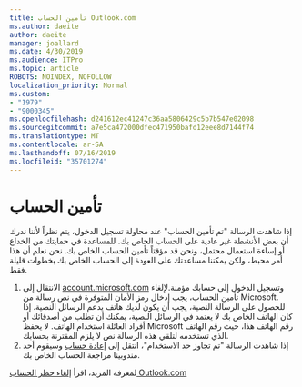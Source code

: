 ```yaml
---
title: تأمين الحساب Outlook.com
ms.author: daeite
author: daeite
manager: joallard
ms.date: 4/30/2019
ms.audience: ITPro
ms.topic: article
ROBOTS: NOINDEX, NOFOLLOW
localization_priority: Normal
ms.custom:
- "1979"
- "9000345"
ms.openlocfilehash: d241612ec41247c36aa5806429c5b7b547e02098
ms.sourcegitcommit: a7e5ca472000dfec471950bafd12eee8d7144f74
ms.translationtype: MT
ms.contentlocale: ar-SA
ms.lasthandoff: 07/16/2019
ms.locfileid: "35701274"
---
```

# <a name="account-locked"></a>تأمين الحساب

إذا شاهدت الرسالة "تم تأمين الحساب" عند محاولة تسجيل الدخول، يتم نظراً لأننا ندرك أن بعض الأنشطة غير عادية على الحساب الخاص بك. للمساعدة في حمايتك من الخداع أو إساءة استعمال محتمل، ونحن قد مؤقتاً تأمين الحساب الخاص بك. نحن نعلم أن هذا أمر محبط، ولكن يمكننا مساعدتك على العودة إلى الحساب الخاص بك بخطوات قليلة فقط.

1. الانتقال إلى [account.microsoft.com](https://go.microsoft.com/fwlink/?linkid=2090484) وتسجيل الدخول إلى حسابك مؤمنة.لإلغاء تأمين الحساب، يجب إدخال رمز الأمان المتوفرة في نص رسالة من Microsoft. للحصول على الرسالة النصية، يجب أن يكون لديك هاتف يدعم الرسائل النصية. إذا كان الهاتف الخاص بك لا يعتمد في الرسائل النصية، يمكنك أن تطلب من أصدقائك أو أفراد العائلة استخدام الهاتف. لا يحفظ Microsoft رقم الهاتف هذا، حيث رقم الهاتف الذي تستخدمه لتلقي هذه الرسالة نص لا يلزم المقترنة بحسابك.
2. إذا شاهدت الرسالة "تم تجاوز حد الاستخدام"، انتقل إلى [إعادة حساب](https://go.microsoft.com/fwlink/?linkid=2090483) وسيقوم أحد مندوبينا مراجعة الحساب الخاص بك.

لمعرفة المزيد، اقرأ [إلغاء حظر الحساب Outlook.com](https://support.office.com/article/f4ad2701-d166-4d8b-8a6a-9af2a1f8a4c4?wt.mc_id=Office_Outlook_com_Alchemy) 